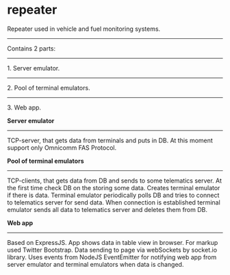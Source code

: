 # repeater
Repeater used in vehicle and fuel monitoring systems.
<hr/>
Contains 2 parts:
<hr/>
1. Server emulator.
<hr/>
2. Pool of terminal emulators.
<hr/>
3. Web app.

<b>Server emulator</b>
<hr/>
  TCP-server, that gets data from terminals and puts in DB. At this moment support only Omnicomm FAS Protocol.
  
<b>Pool of terminal emulators</b>
<hr/>
  TCP-clients, that gets data from DB and sends to some telematics server.
  At the first time check DB on the storing some data. Creates terminal emulator if there is data. Terminal emulator periodically polls DB and tries to connect to telematics server for send data. When connection is established terminal emulator sends all data to telematics server and deletes them from DB.

<b>Web app</b>
<hr/>
  Based on ExpressJS. App shows data in table view in browser. For markup used Twitter Bootstrap. Data sending to page via webSockets by socket.io library. Uses events from NodeJS EventEmitter for notifying web app from server emulator and terminal emulators when data is changed.
